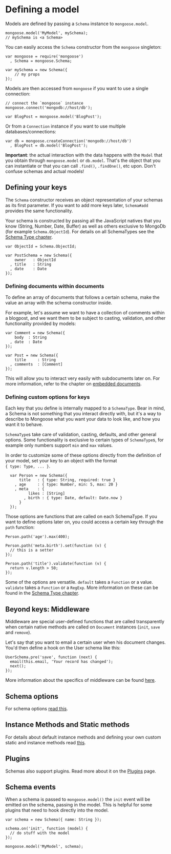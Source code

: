 Defining a model
================

Models are defined by passing a `Schema` instance to `mongoose.model`.

    mongoose.model('MyModel', mySchema);
    // mySchema is <a Schema>

You can easily access the `Schema` constructor from the `mongoose` singleton:

    var mongoose = require('mongoose')
      , Schema = mongoose.Schema;

    var mySchema = new Schema({
        // my props
    });

Models are then accessed from `mongoose` if you want to use a single connection:

    // connect the `mongoose` instance
    mongoose.connect('mongodb://host/db');

    var BlogPost = mongoose.model('BlogPost');

Or from a `Connection` instance if you want to use multiple databases/connections:

    var db = mongoose.createConnection('mongodb://host/db')
      , BlogPost = db.model('BlogPost');

**Important**: the actual interaction with the data happens with the `Model` that you obtain through `mongoose.model` or `db.model`. That's the object that you can instantiate or that you can call `.find()`, `.findOne()`, etc upon. Don't confuse schemas and actual models!

## Defining your keys

The `Schema` constructor receives an object representation of your schemas as its first parameter. If you want to add more keys later, `Schema#add` provides the same functionality.

Your schema is constructed by passing all the JavaScript natives that you know (String, Number, Date, Buffer) as well as others exclusive to MongoDb (for example `Schema.ObjectId`). For details on all SchemaTypes see the [Schema Type chapter](/docs/schematypes.html).

    var ObjectId = Schema.ObjectId;

    var PostSchema = new Schema({
        owner   : ObjectId
      , title   : String
      , date    : Date
    });

### Defining documents within documents

To define an array of documents that follows a certain schema, make the value an array with the schema constructor inside.

For example, let's assume we want to have a collection of comments within a blogpost, and we want them to be subject to casting, validation, and other functionality provided by models:

    var Comment = new Schema({
        body  : String
      , date  : Date
    });

    var Post = new Schema({
        title     : String
      , comments  : [Comment]
    });

This will allow you to interact very easily with subdocuments later on. For more information, refer to the chapter on [embedded documents](/docs/embedded-documents.html).

### Defining custom options for keys

Each key that you define is internally mapped to a `SchemaType`. Bear in mind, a Schema is not something that you interact directly with, but it's a way to describe to Mongoose what you want your data to look like, and how you want it to behave.

`SchemaType`s take care of validation, casting, defaults, and other general options. Some functionality is exclusive to certain types of `SchemaType`s, for example only numbers support `min` and `max` values.

In order to customize some of these options directly from the definition of your model, set your key to an object with the format<br>`{ type: Type, ... }`.

      var Person = new Schema({
          title   : { type: String, required: true }
        , age     : { type: Number, min: 5, max: 20 }
        , meta    : {
              likes : [String]
            , birth : { type: Date, default: Date.now }
          }
      });

Those options are functions that are called on each SchemaType. If you want to define options later on, you could access a certain key through the `path` function:

    Person.path('age').max(400);

    Person.path('meta.birth').set(function (v) {
      // this is a setter
    });

    Person.path('title').validate(function (v) {
      return v.length > 50;
    });

Some of the options are versatile. `default` takes a `Function` or a value. `validate` takes a `Function` or a `RegExp`. More information on these can be found in the [Schema Type chapter](/docs/schematypes.html).

## Beyond keys: Middleware

Middleware are special user-defined functions that are called transparently when certain native methods are called on `Document` instances (`init`, `save` and `remove`).

Let's say that you want to email a certain user when his document changes. You'd then define a hook on the User schema like this:

    UserSchema.pre('save', function (next) {
      email(this.email, 'Your record has changed');
      next();
    });

More information about the specifics of middleware can be found [here](/docs/middleware.html).

## Schema options

For schema options [read this](/docs/schema-options.html).

## Instance Methods and Static methods

For details about default instance methods and defining your own custom static and instance methods read [this](/docs/methods-statics.html).

## Plugins

Schemas also support plugins. Read more about it on the [Plugins](/docs/plugins.html) page.

## Schema events

When a schema is passed to `mongoose.model()` the `init` event will be emitted on the schema, passing in the model. This is helpful for some plugins that need to hook directly into the model.

    var schema = new Schema({ name: String });

    schema.on('init', function (model) {
      // do stuff with the model
    });

    mongoose.model('MyModel', schema);
